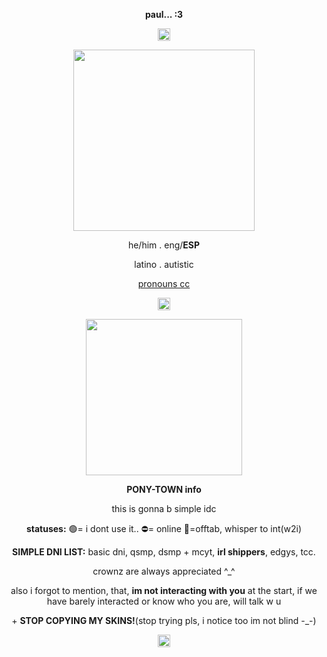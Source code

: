 <p align=Center><b>paul... :3</b></p>
<p align=center><img src="https://64.media.tumblr.com/7bb13b95d780a7e331a96db074358155/996c602d7e7167da-37/s250x400/2ef2b1b92650dfe49a8a224e37fd21f0cd4b4df1.gifv" height="20"/></p>
<p align=center><img src="https://i.pinimg.com/564x/2b/64/49/2b64495283ba919250875fb6bab52f62.jpg" height="290"/></p>
<p align=Center>he/him . eng/<b>ESP</b> </p>
<p align=Center> latino . autistic </p>
<p align=Center> <a href="https://pronouns.cc/@paul" rel="" target="nofollow noopener _blank">pronouns cc</a> </p>
<p align=center><img src="https://64.media.tumblr.com/7bb13b95d780a7e331a96db074358155/996c602d7e7167da-37/s250x400/2ef2b1b92650dfe49a8a224e37fd21f0cd4b4df1.gifv" height="20"/></p>
<p align=center><img src="https://files.catbox.moe/4prmy4.png" height="250"/></p>
<p align=Center><b>PONY-TOWN info</b></p>
<p align=Center>this is gonna b simple idc</p>
<p align=Center><b>statuses:</b>
🟢= i dont use it..
⛔= online
🌙=offtab, whisper to int(w2i)</p>
<p align=Center><b>SIMPLE DNI LIST:</b>
basic dni, qsmp, dsmp + mcyt, <b>irl shippers</b>, edgys, tcc.</p>
<p align=Center>crownz are always appreciated ^_^</p>
<p align=Center>also i forgot to mention, that, <b>im not interacting with you</b> at the start, if we have barely interacted or know who you are, will talk w u</p>
<p align=Center>+ <b>STOP COPYING MY SKINS!</b>(stop trying pls, i notice too im not blind -_-)</p>
<p align=center><img src="https://64.media.tumblr.com/7bb13b95d780a7e331a96db074358155/996c602d7e7167da-37/s250x400/2ef2b1b92650dfe49a8a224e37fd21f0cd4b4df1.gifv" height="20"/></p>
